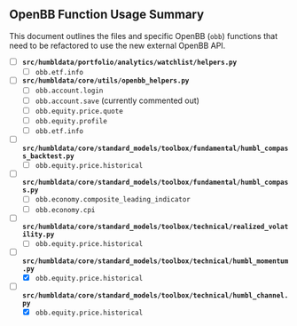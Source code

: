 ## OpenBB Function Usage Summary

This document outlines the files and specific OpenBB (`obb`) functions that need to be refactored to use the new external OpenBB API.

- [ ] **`src/humbldata/portfolio/analytics/watchlist/helpers.py`**
    - [ ] `obb.etf.info`
- [ ] **`src/humbldata/core/utils/openbb_helpers.py`**
    - [ ] `obb.account.login`
    - [ ] `obb.account.save` (currently commented out)
    - [ ] `obb.equity.price.quote`
    - [ ] `obb.equity.profile`
    - [ ] `obb.etf.info`
- [ ] **`src/humbldata/core/standard_models/toolbox/fundamental/humbl_compass_backtest.py`**
    - [ ] `obb.equity.price.historical`
- [ ] **`src/humbldata/core/standard_models/toolbox/fundamental/humbl_compass.py`**
    - [ ] `obb.economy.composite_leading_indicator`
    - [ ] `obb.economy.cpi`
- [ ] **`src/humbldata/core/standard_models/toolbox/technical/realized_volatility.py`**
    - [ ] `obb.equity.price.historical`
- [ ] **`src/humbldata/core/standard_models/toolbox/technical/humbl_momentum.py`**
    - [x] `obb.equity.price.historical`
- [ ] **`src/humbldata/core/standard_models/toolbox/technical/humbl_channel.py`**
    - [x] `obb.equity.price.historical`
